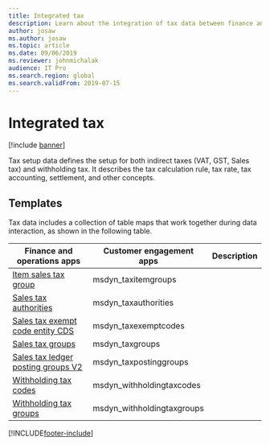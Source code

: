 ```yaml
---
title: Integrated tax
description: Learn about the integration of tax data between finance and operations and Dataverse, including a table that outlines various templates.
author: josaw
ms.author: josaw
ms.topic: article
ms.date: 09/06/2019
ms.reviewer: johnmichalak
audience: IT Pro
ms.search.region: global
ms.search.validFrom: 2019-07-15
---
```


# Integrated tax

[!include [banner](../../includes/banner.md)]



Tax setup data defines the setup for both indirect taxes (VAT, GST, Sales tax) and withholding tax. It describes the tax calculation rule, tax rate, tax accounting, settlement, and other concepts.

## Templates

Tax data includes a collection of table maps that work together during data interaction, as shown in the following table.

| Finance and operations apps | Customer engagement apps | Description |
|-----------------------------|-----------------------------------|-------------|
[Item sales tax group](mapping-reference.md#196) | msdyn_taxitemgroups | |
[Sales tax authorities](mapping-reference.md#193) | msdyn_taxauthorities | |
[Sales tax exempt code entity CDS](mapping-reference.md#194) | msdyn_taxexemptcodes | |
[Sales tax groups](mapping-reference.md#195) | msdyn_taxgroups | |
[Sales tax ledger posting groups V2](mapping-reference.md#197) | msdyn_taxpostinggroups | |
[Withholding tax codes](mapping-reference.md#210) | msdyn_withholdingtaxcodes | |
[Withholding tax groups](mapping-reference.md#211) | msdyn_withholdingtaxgroups | |

[!INCLUDE[footer-include](../../../../includes/footer-banner.md)]

